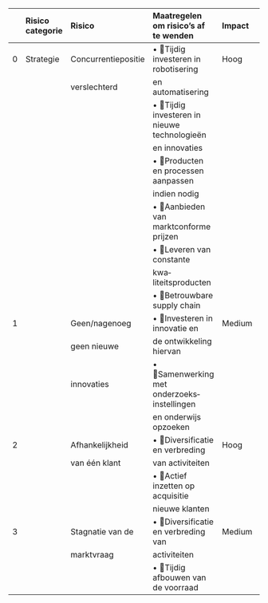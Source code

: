 |    | Risico categorie   | Risico              | Maatregelen om risico’s af te wenden         | Impact   | Waarschijn- lijkheid   |
|---:|:-------------------|:--------------------|:---------------------------------------------|:---------|:-----------------------|
|  0 | Strategie          | Concurrentiepositie | • Tijdig investeren in robotisering         | Hoog     | Laag                   |
|    |                    | verslechterd        | en automatisering                            |          |                        |
|    |                    |                     | • Tijdig investeren in nieuwe technologieën |          |                        |
|    |                    |                     | en innovaties                                |          |                        |
|    |                    |                     | • Producten en processen aanpassen          |          |                        |
|    |                    |                     | indien nodig                                 |          |                        |
|    |                    |                     | • Aanbieden van marktconforme prijzen       |          |                        |
|    |                    |                     | • Leveren van constante                     |          |                        |
|    |                    |                     | kwa­liteitsproducten                         |          |                        |
|    |                    |                     | • Betrouwbare supply chain                  |          |                        |
|  1 |                    | Geen/nagenoeg       | • Investeren in innovatie en                | Medium   | Laag                   |
|    |                    | geen nieuwe         | de ontwikkeling hiervan                      |          |                        |
|    |                    | innovaties          | • Samenwerking met onderzoeks­instellingen  |          |                        |
|    |                    |                     | en onderwijs opzoeken                        |          |                        |
|  2 |                    | Afhankelijkheid     | • Diversificatie en verbreding              | Hoog     | Medium                 |
|    |                    | van één klant       | van activiteiten                             |          |                        |
|    |                    |                     | • Actief inzetten op acquisitie             |          |                        |
|    |                    |                     | nieuwe klanten                               |          |                        |
|  3 |                    | Stagnatie van de    | • Diversificatie en verbreding van          | Medium   | Laag                   |
|    |                    | marktvraag          | activiteiten                                 |          |                        |
|    |                    |                     | • Tijdig afbouwen van de voorraad           |          |                        |